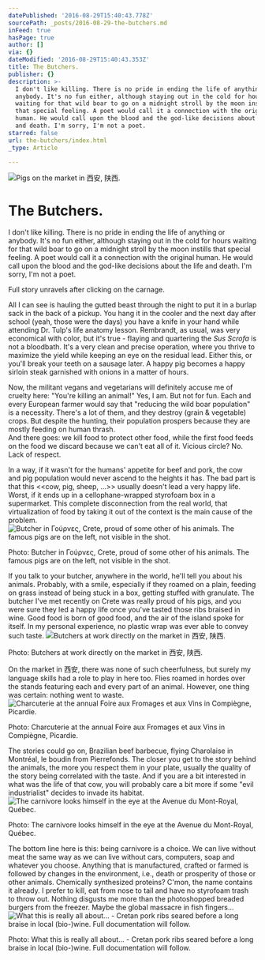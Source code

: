 ```yaml
---
datePublished: '2016-08-29T15:40:43.778Z'
sourcePath: _posts/2016-08-29-the-butchers.md
inFeed: true
hasPage: true
author: []
via: {}
dateModified: '2016-08-29T15:40:43.353Z'
title: The Butchers.
publisher: {}
description: >-
  I don't like killing. There is no pride in ending the life of anything or
  anybody. It's no fun either, although staying out in the cold for hours
  waiting for that wild boar to go on a midnight stroll by the moon instills
  that special feeling. A poet would call it a connection with the original
  human. He would call upon the blood and the god-like decisions about the life
  and death. I'm sorry, I'm not a poet.
starred: false
url: the-butchers/index.html
_type: Article

---
```

![Pigs on the market in 西安, 陕西.](https://the-grid-user-content.s3-us-west-2.amazonaws.com/f4b53243-807b-4853-b93b-e14005569e47.jpg)

# The Butchers.

I don't like killing. There is no pride in ending the life of anything or anybody. It's no fun either, although staying out in the cold for hours waiting for that wild boar to go on a midnight stroll by the moon instills that special feeling. A poet would call it a connection with the original human. He would call upon the blood and the god-like decisions about the life and death. I'm sorry, I'm not a poet.

Full story unravels after clicking on the carnage.

All I can see is hauling the gutted beast through the night to put it in a burlap sack in the back of a pickup. You hang it in the cooler and the next day after school (yeah, those were the days) you have a knife in your hand while attending Dr. Tulp's life anatomy lesson. Rembrandt, as usual, was very economical with color, but it's true - flaying and quartering the _Sus Scrofa_ is not a bloodbath. It's a very clean and precise operation, where you thrive to maximize the yield while keeping an eye on the residual lead. Either this, or you'll break your teeth on a sausage later. A happy pig becomes a happy sirloin steak garnished with onions in a matter of hours.

Now, the militant vegans and vegetarians will definitely accuse me of cruelty here: "You're killing an animal!" Yes, I am. But not for fun. Each and every European farmer would say that "reducing the wild boar population" is a necessity. There's a lot of them, and they destroy (grain & vegetable) crops. But despite the hunting, their population prospers because they are mostly feeding on human thrash.  
And there goes: we kill food to protect other food, while the first food feeds on the food we discard because we can't eat all of it. Vicious circle? No. Lack of respect.

In a way, if it wasn't for the humans' appetite for beef and pork, the cow and pig population would never ascend to the heights it has. The bad part is that this <<cow, pig, sheep, ...\>\> usually doesn't lead a very happy life. Worst, if it ends up in a cellophane-wrapped styrofoam box in a supermarket. This complete disconnection from the real world, that virtualization of food by taking it out of the context is the main cause of the problem.
![Butcher in Γούρν&epsi;ς, Crete, proud of some other of his animals. The famous pigs are on the left, not visible in the shot.](https://the-grid-user-content.s3-us-west-2.amazonaws.com/ac1048ba-a6dd-46c8-8e37-f96d48ed496c.jpg)

Photo: Butcher in Γούρνες, Crete, proud of some other of his animals. The famous pigs are on the left, not visible in the shot.

If you talk to your butcher, anywhere in the world, he'll tell you about his animals. Probably, with a smile, especially if they roamed on a plain, feeding on grass instead of being stuck in a box, getting stuffed with granulate. The butcher I've met recently on Crete was really proud of his pigs, and you were sure they led a happy life once you've tasted those ribs braised in wine. Good food is born of good food, and the air of the island spoke for itself. In my personal experience, no plastic wrap was ever able to convey such taste.
![Butchers at work directly on the market in 西安, 陕西.](https://the-grid-user-content.s3-us-west-2.amazonaws.com/6cfdb9a4-deac-462a-8249-45fa880ba91c.jpg)

Photo: Butchers at work directly on the market in 西安, 陕西.

On the market in 西安, there was none of such cheerfulness, but surely my language skills had a role to play in here too. Flies roamed in hordes over the stands featuring each and every part of an animal. However, one thing was certain: nothing went to waste.
![Charcuterie at the annual Foire aux Fromages et aux Vins in Compiègne, Picardie.](https://the-grid-user-content.s3-us-west-2.amazonaws.com/0019d4f4-75b7-4b40-8551-124ded2de023.jpg)

Photo: Charcuterie at the annual Foire aux Fromages et aux Vins in Compiègne, Picardie.

The stories could go on, Brazilian beef barbecue, flying Charolaise in Montréal, le boudin from Pierrefonds. The closer you get to the story behind the animals, the more you respect them in your plate, usually the quality of the story being correlated with the taste. And if you are a bit interested in what was the life of that cow, you will probably care a bit more if some "evil industrialist" decides to invade its habitat.
![The carnivore looks himself in the eye at the Avenue du Mont-Royal, Québec.](https://the-grid-user-content.s3-us-west-2.amazonaws.com/fc2cf695-210e-4717-b1f6-52832f00d19e.jpg)

Photo: The carnivore looks himself in the eye at the Avenue du Mont-Royal, Québec.

The bottom line here is this: being carnivore is a choice. We can live without meat the same way as we can live without cars, computers, soap and whatever you choose. Anything that is manufactured, crafted or farmed is followed by changes in the environment, i.e., death or prosperity of those or other animals. Chemically synthesized proteins? C'mon, the name contains it already. I prefer to kill, eat from nose to tail and have no styrofoam trash to throw out. Nothing disgusts me more than the photoshopped breaded burgers from the freezer. Maybe the global massacre in fish fingers...
![What this is really all about... - Cretan pork ribs seared before a long braise in local (bio-)wine. Full documentation will follow.](https://the-grid-user-content.s3-us-west-2.amazonaws.com/297a1d76-b051-4e88-b98e-1e4f2deb1a95.jpg)

Photo: What this is really all about... - Cretan pork ribs seared before a long braise in local (bio-)wine. Full documentation will follow.